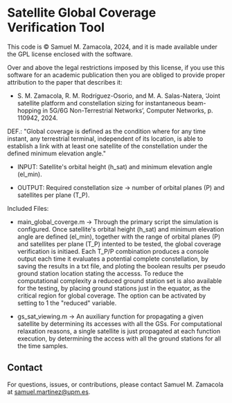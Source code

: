 # Satellite Global Coverage Verification Tool

This code is © Samuel M. Zamacola, 2024, and it is made available under the GPL license enclosed with the software.

Over and above the legal restrictions imposed by this license, if you use this software for an academic publication then you are obliged to provide proper attribution to the paper that describes it:
+ S. M. Zamacola, R. M. Rodríguez-Osorio, and M. A. Salas-Natera, ‘Joint satellite platform and constellation sizing for instantaneous beam-hopping in 5G/6G Non-Terrestrial Networks’, Computer Networks, p. 110942, 2024.

DEF.: "Global coverage is defined as the condition where for any time instant, any terrestrial terminal, independent of its location, is able to establish a link with at least one satellite of the constellation under the defined minimum elevation angle."

* INPUT: Satellite's orbital height (h_sat) and minimum elevation angle (el_min).

* OUTPUT: Required constellation size -> number of orbital planes (P) and satellites per plane (T_P). 

Included Files:

+ main_global_coverge.m -> Through the primary script the simulation is configured. Once satellite's orbital height (h_sat) and minimum elevation angle are defined (el_min), together with the range of orbital planes (P) and satellites per plane (T_P) intented to be tested, the global coverage verification is initiaed. Each T_P/P combination produces a console output each time it evaluates a potential complete constellation, by saving the results in a txt file, and ploting the boolean results per pseudo ground station location stating the accesss. To reduce the computational complexity a reduced ground station set is also available for the testing, by placing ground stations just in the equator, as the critical region for global coverage. The option can be activated by setting to 1 the "reduced" variable.

+ gs_sat_viewing.m -> An auxiliary function for propagating a given satellite by determining its accesses with all the GSs. For computational relaxation reasons, a single satellite is just propagated at each function execution, by determining the access with all the ground stations for all the time samples.

## Contact

For questions, issues, or contributions, please contact Samuel M. Zamacola at samuel.martinez@upm.es.

